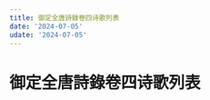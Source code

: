 ```yaml
---
title: 御定全唐詩錄卷四诗歌列表
date: '2024-07-05'
udate: '2024-07-05'
---
```

# 御定全唐詩錄卷四诗歌列表

<PoemList :list="poems" :authorMap="authorMap" :chapternum="4" />

<script setup>
const chapter = '卷四';
import poems from '/data/qtsl/卷四/poems.json'
import authorMap from '/data/qtsl/卷四/author.json'
</script>

